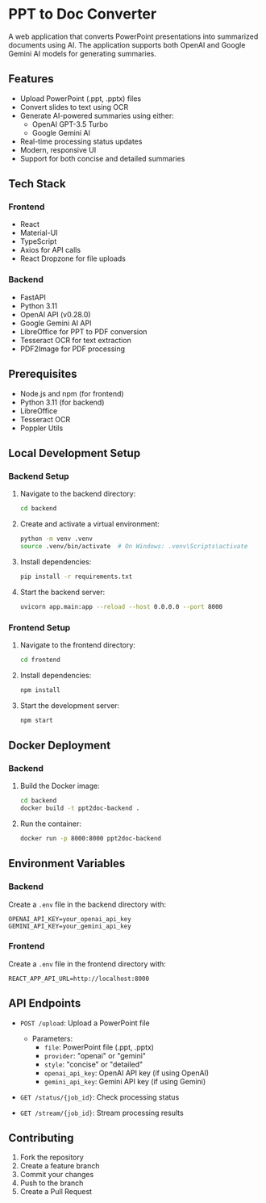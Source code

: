 # PPT to Doc Converter

A web application that converts PowerPoint presentations into summarized documents using AI. The application supports both OpenAI and Google Gemini AI models for generating summaries.

## Features

- Upload PowerPoint (.ppt, .pptx) files
- Convert slides to text using OCR
- Generate AI-powered summaries using either:
  - OpenAI GPT-3.5 Turbo
  - Google Gemini AI
- Real-time processing status updates
- Modern, responsive UI
- Support for both concise and detailed summaries

## Tech Stack

### Frontend
- React
- Material-UI
- TypeScript
- Axios for API calls
- React Dropzone for file uploads

### Backend
- FastAPI
- Python 3.11
- OpenAI API (v0.28.0)
- Google Gemini AI API
- LibreOffice for PPT to PDF conversion
- Tesseract OCR for text extraction
- PDF2Image for PDF processing

## Prerequisites

- Node.js and npm (for frontend)
- Python 3.11 (for backend)
- LibreOffice
- Tesseract OCR
- Poppler Utils

## Local Development Setup

### Backend Setup

1. Navigate to the backend directory:
   ```bash
   cd backend
   ```

2. Create and activate a virtual environment:
   ```bash
   python -m venv .venv
   source .venv/bin/activate  # On Windows: .venv\Scripts\activate
   ```

3. Install dependencies:
   ```bash
   pip install -r requirements.txt
   ```

4. Start the backend server:
   ```bash
   uvicorn app.main:app --reload --host 0.0.0.0 --port 8000
   ```

### Frontend Setup

1. Navigate to the frontend directory:
   ```bash
   cd frontend
   ```

2. Install dependencies:
   ```bash
   npm install
   ```

3. Start the development server:
   ```bash
   npm start
   ```

## Docker Deployment

### Backend

1. Build the Docker image:
   ```bash
   cd backend
   docker build -t ppt2doc-backend .
   ```

2. Run the container:
   ```bash
   docker run -p 8000:8000 ppt2doc-backend
   ```

## Environment Variables

### Backend
Create a `.env` file in the backend directory with:
```
OPENAI_API_KEY=your_openai_api_key
GEMINI_API_KEY=your_gemini_api_key
```

### Frontend
Create a `.env` file in the frontend directory with:
```
REACT_APP_API_URL=http://localhost:8000
```

## API Endpoints

- `POST /upload`: Upload a PowerPoint file
  - Parameters:
    - `file`: PowerPoint file (.ppt, .pptx)
    - `provider`: "openai" or "gemini"
    - `style`: "concise" or "detailed"
    - `openai_api_key`: OpenAI API key (if using OpenAI)
    - `gemini_api_key`: Gemini API key (if using Gemini)

- `GET /status/{job_id}`: Check processing status
- `GET /stream/{job_id}`: Stream processing results

## Contributing

1. Fork the repository
2. Create a feature branch
3. Commit your changes
4. Push to the branch
5. Create a Pull Request


